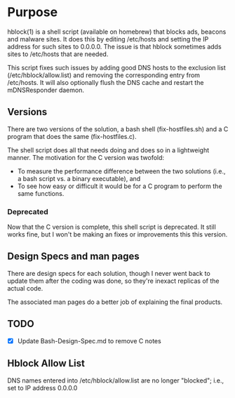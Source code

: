 # Purpose

hblock(1) is a shell script (available on homebrew) that blocks ads, beacons and malware sites. It does this by editing /etc/hosts and setting the IP address for such sites to 0.0.0.0. The issue is that hblock sometimes adds sites to /etc/hosts that are needed. 

This script fixes such issues by adding good DNS hosts to the exclusion list (/etc/hblock/allow.list) and removing the corresponding entry from /etc/hosts. It will also optionally flush the DNS cache and restart the mDNSResponder daemon.

## Versions

There are two versions of the solution, a bash shell (fix-hostfiles.sh) and a C program that does the same (fix-hostfiles.c).

The shell script does all that needs doing and does so in a lightweight manner. The motivation for the C version was twofold:

* To measure the performance difference between the two solutions (i.e., a bash script vs. a binary executable), and
* To see how easy or difficult it would be for a C program to perform the same functions.

### Deprecated

Now that the C version is complete, this shell script is deprecated. It still works fine, but I won't be making an fixes or improvements this this version.

## Design Specs and man pages

There are design specs for each solution, though I never went back to update them after the coding was done, so they're inexact replicas of the actual code.

The associated man pages do a better job of explaining the final products.

## TODO

* [x] Update Bash-Design-Spec.md to remove C notes

## Hblock Allow List

 DNS names entered into /etc/hblock/allow.list are no longer "blocked"; i.e., set to IP address 0.0.0.0
